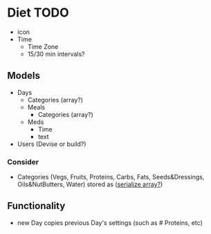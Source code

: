# Diet TODO

- icon
- Time
  - Time Zone
  - 15/30 min intervals?

## Models

- Days
  - Categories (array?)
  - Meals
    - Categories (array?)
  - Meds
    - Time
    - text
- Users (Devise or build?)

### Consider

- Categories (Vegs, Fruits, Proteins, Carbs, Fats, Seeds&Dressings, Oils&NutButters, Water) stored as ([serialize array?](https://stackoverflow.com/questions/23340222/how-to-save-array-to-database-in-rails))

## Functionality

- new Day copies previous Day's settings (such as # Proteins, etc)
